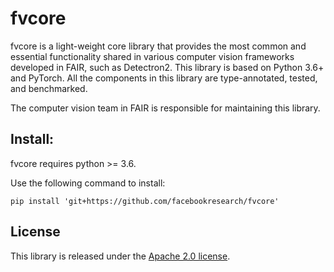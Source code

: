 # fvcore

fvcore is a light-weight core library that provides the most common and essential
functionality shared in various computer vision frameworks developed in FAIR,
such as Detectron2. This library is based on Python 3.6+ and PyTorch. All the components
in this library are type-annotated, tested, and benchmarked.

The computer vision team in FAIR is responsible for maintaining this library.

## Install:

fvcore requires python >= 3.6.

Use the following command to install:
```
pip install 'git+https://github.com/facebookresearch/fvcore'
```

## License

This library is released under the [Apache 2.0 license](https://github.com/facebookresearch/fvcore/blob/master/LICENSE).
